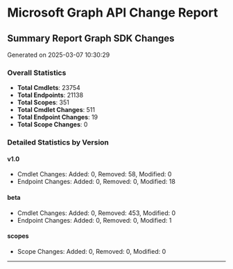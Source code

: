 # Microsoft Graph API Change Report

## Summary Report Graph SDK Changes
Generated on 2025-03-07 10:30:29

### Overall Statistics
- **Total Cmdlets**: 23754
- **Total Endpoints**: 21138
- **Total Scopes**: 351
- **Total Cmdlet Changes**: 511
- **Total Endpoint Changes**: 19
- **Total Scope Changes**: 0

### Detailed Statistics by Version

#### v1.0
- Cmdlet Changes: Added: 0, Removed: 58, Modified: 0
- Endpoint Changes: Added: 0, Removed: 0, Modified: 18

#### beta
- Cmdlet Changes: Added: 0, Removed: 453, Modified: 0
- Endpoint Changes: Added: 0, Removed: 0, Modified: 1

#### scopes
- Scope Changes: Added: 0, Removed: 0, Modified: 0


---


